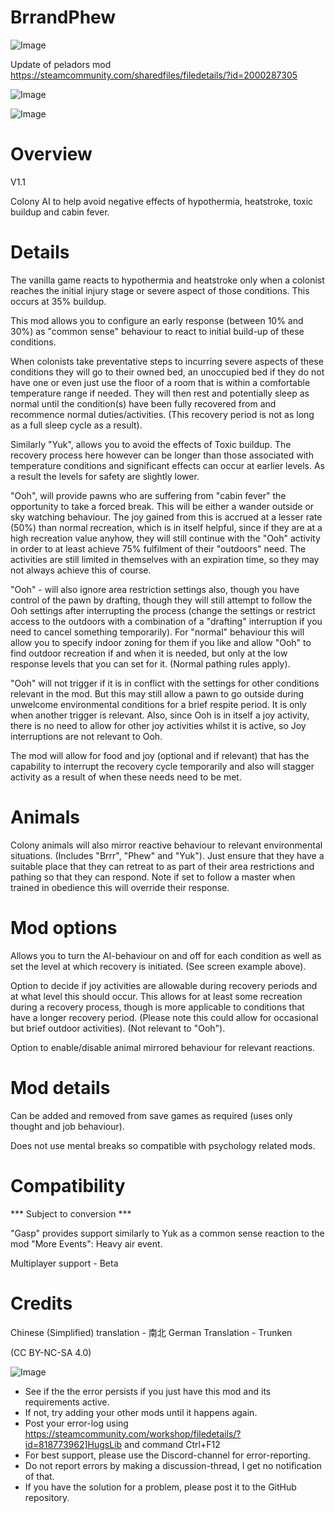 # BrrandPhew

![Image](https://i.imgur.com/buuPQel.png)

Update of peladors mod
https://steamcommunity.com/sharedfiles/filedetails/?id=2000287305

![Image](https://i.imgur.com/pufA0kM.png)

	
![Image](https://i.imgur.com/Z4GOv8H.png)


# Overview
 V1.1

Colony AI to help avoid negative effects of hypothermia, heatstroke, toxic buildup and cabin fever.

# Details


The vanilla game reacts to hypothermia and heatstroke only when a colonist reaches the initial injury stage or severe aspect of those conditions. This occurs at 35% buildup.

This mod allows you to configure an early response (between 10% and 30%) as "common sense" behaviour to react to initial build-up of these conditions.

When colonists take preventative steps to incurring severe aspects of these conditions they will go to their owned bed, an unoccupied bed if they do not have one or even just use the floor of a room that is within a comfortable temperature range if needed. They will then rest and potentially sleep as normal until the condition(s) have been fully recovered from and recommence normal duties/activities. (This recovery period is not as long as a full sleep cycle as a result).

Similarly "Yuk", allows you to avoid the effects of Toxic buildup. The recovery process here however can be longer than those associated with temperature conditions and significant effects can occur at earlier levels. As a result the levels for safety are slightly lower.

"Ooh", will provide pawns who are suffering from "cabin fever" the opportunity to take a forced break. This will be either a wander outside or sky watching behaviour. The joy gained from this is accrued at a lesser rate (50%) than normal recreation, which is in itself helpful, since if they are at a high recreation value anyhow, they will still continue with the "Ooh" activity in order to at least achieve 75% fulfilment of their "outdoors" need. The activities are still limited in themselves with an expiration time, so they may not always achieve this of course.

"Ooh" - will also ignore area restriction settings also, though you have control of the pawn by drafting, though they will still attempt to follow the Ooh settings after interrupting the process (change the settings or restrict access to the outdoors with a combination of a "drafting" interruption if you need to cancel something temporarily). For "normal" behaviour this will allow you to specify indoor zoning for them if you like and allow "Ooh" to find outdoor recreation if and when it is needed, but only at the low response levels that you can set for it. (Normal pathing rules apply).

"Ooh" will not trigger if it is in conflict with the settings for other conditions relevant in the mod. But this may still allow a pawn to go outside during unwelcome environmental conditions for a brief respite period. It is only when another trigger is relevant. Also, since Ooh is in itself a joy activity, there is no need to allow for other joy activities whilst it is active, so Joy interruptions are not relevant to Ooh.

The mod will allow for food and joy (optional and if relevant) that has the capability to interrupt the recovery cycle temporarily and also will stagger activity as a result of when these needs need to be met.

# Animals


Colony animals will also mirror reactive behaviour to relevant environmental situations. (Includes "Brrr", "Phew" and "Yuk"). Just ensure that they have a suitable place that they can retreat to as part of their area restrictions and pathing so that they can respond. Note if set to follow a master when trained in obedience this will override their response.

# Mod options


Allows you to turn the AI-behaviour on and off for each condition as well as set the level at which recovery is initiated. (See screen example above).

Option to decide if joy activities are allowable during recovery periods and at what level this should occur. This allows for at least some recreation during a recovery process, though is more applicable to conditions that have a longer recovery period. (Please note this could allow for occasional but brief outdoor activities). (Not relevant to "Ooh").

Option to enable/disable animal mirrored behaviour for relevant reactions.

# Mod details


Can be added and removed from save games as required (uses only thought and job behaviour).

Does not use mental breaks so compatible with psychology related mods.

# Compatibility
 *** Subject to conversion ***

"Gasp" provides support similarly to Yuk as a common sense reaction to the mod "More Events": Heavy air event.

Multiplayer support - Beta


# Credits


Chinese (Simplified) translation - 南北
German Translation - Trunken


(CC BY-NC-SA 4.0)


![Image](https://i.imgur.com/PwoNOj4.png)



-  See if the the error persists if you just have this mod and its requirements active.
-  If not, try adding your other mods until it happens again.
-  Post your error-log using https://steamcommunity.com/workshop/filedetails/?id=818773962]HugsLib and command Ctrl+F12
-  For best support, please use the Discord-channel for error-reporting.
-  Do not report errors by making a discussion-thread, I get no notification of that.
-  If you have the solution for a problem, please post it to the GitHub repository.




